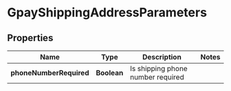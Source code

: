 

# GpayShippingAddressParameters


## Properties

| Name | Type | Description | Notes |
|------------ | ------------- | ------------- | -------------|
|**phoneNumberRequired** | **Boolean** | Is shipping phone number required |  |



